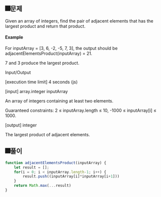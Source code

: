 ## 🎆문제
Given an array of integers, find the pair of adjacent elements that has the largest product and return that product.

#### Example

For inputArray = [3, 6, -2, -5, 7, 3], the output should be
adjacentElementsProduct(inputArray) = 21.

7 and 3 produce the largest product.

Input/Output

[execution time limit] 4 seconds (js)

[input] array.integer inputArray

An array of integers containing at least two elements.

Guaranteed constraints:
2 ≤ inputArray.length ≤ 10,
-1000 ≤ inputArray[i] ≤ 1000.

[output] integer

The largest product of adjacent elements.

## 🎆풀이
```js
function adjacentElementsProduct(inputArray) {
    let result = [];
    for(i = 0; i < inputArray.length-1; i++) {
        result.push((inputArray[i]*inputArray[i+1]))
    }
    return Math.max(...result)
}

```